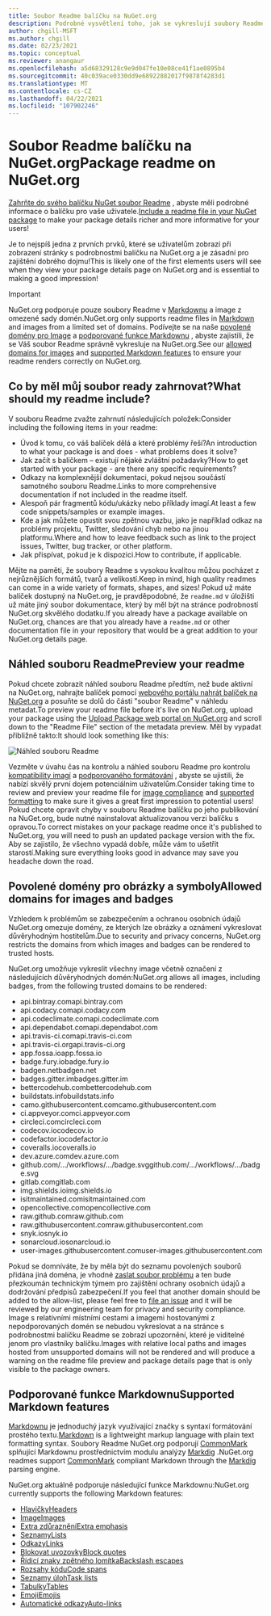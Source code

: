 ```yaml
---
title: Soubor Readme balíčku na NuGet.org
description: Podrobné vysvětlení toho, jak se vykreslují soubory Readme na NuGet.org a co dělat při nastavování problémů.
author: chgill-MSFT
ms.author: chgill
ms.date: 02/23/2021
ms.topic: conceptual
ms.reviewer: anangaur
ms.openlocfilehash: a5d68329128c9e9d047fe10e08ce41f1ae0895b4
ms.sourcegitcommit: 40c039ace0330dd9e68922882017f9878f4283d1
ms.translationtype: MT
ms.contentlocale: cs-CZ
ms.lasthandoff: 04/22/2021
ms.locfileid: "107902246"
---
```

# <a name="package-readme-on-nugetorg"></a><span data-ttu-id="7e5f6-103">Soubor Readme balíčku na NuGet.org</span><span class="sxs-lookup"><span data-stu-id="7e5f6-103">Package readme on NuGet.org</span></span>

<span data-ttu-id="7e5f6-104">[Zahrňte do svého balíčku NuGet soubor Readme](https://docs.microsoft.com/nuget/reference/msbuild-targets#packagereadmefile) , abyste měli podrobné informace o balíčku pro vaše uživatele.</span><span class="sxs-lookup"><span data-stu-id="7e5f6-104">[Include a readme file in your NuGet package](https://docs.microsoft.com/nuget/reference/msbuild-targets#packagereadmefile) to make your package details richer and more informative for your users!</span></span>

<span data-ttu-id="7e5f6-105">Je to nejspíš jedna z prvních prvků, které se uživatelům zobrazí při zobrazení stránky s podrobnostmi balíčku na NuGet.org a je zásadní pro zajištění dobrého dojmu!</span><span class="sxs-lookup"><span data-stu-id="7e5f6-105">This is likely one of the first elements users will see when they view your package details page on NuGet.org and is essential to making a good impression!</span></span>

> [!IMPORTANT]
> <span data-ttu-id="7e5f6-106">NuGet.org podporuje pouze soubory Readme v [Markdownu](https://daringfireball.net/projects/markdown/) a image z omezené sady domén.</span><span class="sxs-lookup"><span data-stu-id="7e5f6-106">NuGet.org only supports readme files in [Markdown](https://daringfireball.net/projects/markdown/) and images from a limited set of domains.</span></span> <span data-ttu-id="7e5f6-107">Podívejte se na naše [povolené domény pro Image](#allowed-domains-for-images-and-badges) a [podporované funkce Markdownu](#supported-markdown-features) , abyste zajistili, že se Váš soubor Readme správně vykresluje na NuGet.org.</span><span class="sxs-lookup"><span data-stu-id="7e5f6-107">See our [allowed domains for images](#allowed-domains-for-images-and-badges) and [supported Markdown features](#supported-markdown-features) to ensure your readme renders correctly on NuGet.org.</span></span>

## <a name="what-should-my-readme-include"></a><span data-ttu-id="7e5f6-108">Co by měl můj soubor ready zahrnovat?</span><span class="sxs-lookup"><span data-stu-id="7e5f6-108">What should my readme include?</span></span>

<span data-ttu-id="7e5f6-109">V souboru Readme zvažte zahrnutí následujících položek:</span><span class="sxs-lookup"><span data-stu-id="7e5f6-109">Consider including the following items in your readme:</span></span>
* <span data-ttu-id="7e5f6-110">Úvod k tomu, co váš balíček dělá a které problémy řeší?</span><span class="sxs-lookup"><span data-stu-id="7e5f6-110">An introduction to what your package is and does - what problems does it solve?</span></span>
* <span data-ttu-id="7e5f6-111">Jak začít s balíčkem – existují nějaké zvláštní požadavky?</span><span class="sxs-lookup"><span data-stu-id="7e5f6-111">How to get started with your package - are there any specific requirements?</span></span>
* <span data-ttu-id="7e5f6-112">Odkazy na komplexnější dokumentaci, pokud nejsou součástí samotného souboru Readme.</span><span class="sxs-lookup"><span data-stu-id="7e5f6-112">Links to more comprehensive documentation if not included in the readme itself.</span></span>
* <span data-ttu-id="7e5f6-113">Alespoň pár fragmentů kódu/ukázky nebo příklady imagí.</span><span class="sxs-lookup"><span data-stu-id="7e5f6-113">At least a few code snippets/samples or example images.</span></span>
* <span data-ttu-id="7e5f6-114">Kde a jak můžete opustit svou zpětnou vazbu, jako je například odkaz na problémy projektu, Twitter, sledování chyb nebo na jinou platformu.</span><span class="sxs-lookup"><span data-stu-id="7e5f6-114">Where and how to leave feedback such as link to the project issues, Twitter, bug tracker, or other platform.</span></span>
* <span data-ttu-id="7e5f6-115">Jak přispívat, pokud je k dispozici.</span><span class="sxs-lookup"><span data-stu-id="7e5f6-115">How to contribute, if applicable.</span></span>

<span data-ttu-id="7e5f6-116">Mějte na paměti, že soubory Readme s vysokou kvalitou můžou pocházet z nejrůznějších formátů, tvarů a velikostí.</span><span class="sxs-lookup"><span data-stu-id="7e5f6-116">Keep in mind, high quality readmes can come in a wide variety of formats, shapes, and sizes!</span></span> <span data-ttu-id="7e5f6-117">Pokud už máte balíček dostupný na NuGet.org, je pravděpodobné, že `readme.md` v úložišti už máte jiný soubor dokumentace, který by měl být na stránce podrobností NuGet.org skvělého dodatku.</span><span class="sxs-lookup"><span data-stu-id="7e5f6-117">If you already have a package available on NuGet.org, chances are that you already have a `readme.md` or other documentation file in your repository that would be a great addition to your NuGet.org details page.</span></span>

## <a name="preview-your-readme"></a><span data-ttu-id="7e5f6-118">Náhled souboru Readme</span><span class="sxs-lookup"><span data-stu-id="7e5f6-118">Preview your readme</span></span>

<span data-ttu-id="7e5f6-119">Pokud chcete zobrazit náhled souboru Readme předtím, než bude aktivní na NuGet.org, nahrajte balíček pomocí [webového portálu nahrát balíček na NuGet.org](https://docs.microsoft.com/nuget/nuget-org/publish-a-package#web-portal-use-the-upload-package-tab-on-nugetorg) a posuňte se dolů do části "soubor Readme" v náhledu metadat.</span><span class="sxs-lookup"><span data-stu-id="7e5f6-119">To preview your readme file before it's live on NuGet.org, upload your package using the [Upload Package web portal on NuGet.org](https://docs.microsoft.com/nuget/nuget-org/publish-a-package#web-portal-use-the-upload-package-tab-on-nugetorg) and scroll down to the "Readme File" section of the metadata preview.</span></span> <span data-ttu-id="7e5f6-120">Měl by vypadat přibližně takto:</span><span class="sxs-lookup"><span data-stu-id="7e5f6-120">It should look something like this:</span></span>

![Náhled souboru Readme](media\readme-upload-preview.PNG)

<span data-ttu-id="7e5f6-122">Vezměte v úvahu čas na kontrolu a náhled souboru Readme pro kontrolu [kompatibility imagí](#allowed-domains-for-images-and-badges) a [podporovaného formátování](#supported-markdown-features) , abyste se ujistili, že nabízí skvělý první dojem potenciálním uživatelům.</span><span class="sxs-lookup"><span data-stu-id="7e5f6-122">Consider taking time to review and preview your readme file for [image compliance](#allowed-domains-for-images-and-badges) and [supported formatting](#supported-markdown-features) to make sure it gives a great first impression to potential users!</span></span> <span data-ttu-id="7e5f6-123">Pokud chcete opravit chyby v souboru Readme balíčku po jeho publikování na NuGet.org, bude nutné nainstalovat aktualizovanou verzi balíčku s opravou.</span><span class="sxs-lookup"><span data-stu-id="7e5f6-123">To correct mistakes on your package readme once it's published to NuGet.org, you will need to push an updated package version with the fix.</span></span> <span data-ttu-id="7e5f6-124">Aby se zajistilo, že všechno vypadá dobře, může vám to ušetřit starostí.</span><span class="sxs-lookup"><span data-stu-id="7e5f6-124">Making sure everything looks good in advance may save you headache down the road.</span></span>
## <a name="allowed-domains-for-images-and-badges"></a><span data-ttu-id="7e5f6-125">Povolené domény pro obrázky a symboly</span><span class="sxs-lookup"><span data-stu-id="7e5f6-125">Allowed domains for images and badges</span></span>

<span data-ttu-id="7e5f6-126">Vzhledem k problémům se zabezpečením a ochranou osobních údajů NuGet.org omezuje domény, ze kterých lze obrázky a oznámení vykreslovat důvěryhodným hostitelům.</span><span class="sxs-lookup"><span data-stu-id="7e5f6-126">Due to security and privacy concerns, NuGet.org restricts the domains from which images and badges can be rendered to trusted hosts.</span></span> 

<span data-ttu-id="7e5f6-127">NuGet.org umožňuje vykreslit všechny image včetně označení z následujících důvěryhodných domén:</span><span class="sxs-lookup"><span data-stu-id="7e5f6-127">NuGet.org allows all images, including badges, from the following trusted domains to be rendered:</span></span>
* <span data-ttu-id="7e5f6-128">api.bintray.com</span><span class="sxs-lookup"><span data-stu-id="7e5f6-128">api.bintray.com</span></span>
* <span data-ttu-id="7e5f6-129">api.codacy.com</span><span class="sxs-lookup"><span data-stu-id="7e5f6-129">api.codacy.com</span></span>
* <span data-ttu-id="7e5f6-130">api.codeclimate.com</span><span class="sxs-lookup"><span data-stu-id="7e5f6-130">api.codeclimate.com</span></span>
* <span data-ttu-id="7e5f6-131">api.dependabot.com</span><span class="sxs-lookup"><span data-stu-id="7e5f6-131">api.dependabot.com</span></span>
* <span data-ttu-id="7e5f6-132">api.travis-ci.com</span><span class="sxs-lookup"><span data-stu-id="7e5f6-132">api.travis-ci.com</span></span>
* <span data-ttu-id="7e5f6-133">api.travis-ci.org</span><span class="sxs-lookup"><span data-stu-id="7e5f6-133">api.travis-ci.org</span></span>
* <span data-ttu-id="7e5f6-134">app.fossa.io</span><span class="sxs-lookup"><span data-stu-id="7e5f6-134">app.fossa.io</span></span>
* <span data-ttu-id="7e5f6-135">badge.fury.io</span><span class="sxs-lookup"><span data-stu-id="7e5f6-135">badge.fury.io</span></span>
* <span data-ttu-id="7e5f6-136">badgen.net</span><span class="sxs-lookup"><span data-stu-id="7e5f6-136">badgen.net</span></span>
* <span data-ttu-id="7e5f6-137">badges.gitter.im</span><span class="sxs-lookup"><span data-stu-id="7e5f6-137">badges.gitter.im</span></span>
* <span data-ttu-id="7e5f6-138">bettercodehub.com</span><span class="sxs-lookup"><span data-stu-id="7e5f6-138">bettercodehub.com</span></span>
* <span data-ttu-id="7e5f6-139">buildstats.info</span><span class="sxs-lookup"><span data-stu-id="7e5f6-139">buildstats.info</span></span>
* <span data-ttu-id="7e5f6-140">camo.githubusercontent.com</span><span class="sxs-lookup"><span data-stu-id="7e5f6-140">camo.githubusercontent.com</span></span>
* <span data-ttu-id="7e5f6-141">ci.appveyor.com</span><span class="sxs-lookup"><span data-stu-id="7e5f6-141">ci.appveyor.com</span></span>
* <span data-ttu-id="7e5f6-142">circleci.com</span><span class="sxs-lookup"><span data-stu-id="7e5f6-142">circleci.com</span></span>
* <span data-ttu-id="7e5f6-143">codecov.io</span><span class="sxs-lookup"><span data-stu-id="7e5f6-143">codecov.io</span></span>
* <span data-ttu-id="7e5f6-144">codefactor.io</span><span class="sxs-lookup"><span data-stu-id="7e5f6-144">codefactor.io</span></span>
* <span data-ttu-id="7e5f6-145">coveralls.io</span><span class="sxs-lookup"><span data-stu-id="7e5f6-145">coveralls.io</span></span>
* <span data-ttu-id="7e5f6-146">dev.azure.com</span><span class="sxs-lookup"><span data-stu-id="7e5f6-146">dev.azure.com</span></span>
* <span data-ttu-id="7e5f6-147">github.com/.../workflows/.../badge.svg</span><span class="sxs-lookup"><span data-stu-id="7e5f6-147">github.com/.../workflows/.../badge.svg</span></span>
* <span data-ttu-id="7e5f6-148">gitlab.com</span><span class="sxs-lookup"><span data-stu-id="7e5f6-148">gitlab.com</span></span>
* <span data-ttu-id="7e5f6-149">img.shields.io</span><span class="sxs-lookup"><span data-stu-id="7e5f6-149">img.shields.io</span></span>
* <span data-ttu-id="7e5f6-150">isitmaintained.com</span><span class="sxs-lookup"><span data-stu-id="7e5f6-150">isitmaintained.com</span></span>
* <span data-ttu-id="7e5f6-151">opencollective.com</span><span class="sxs-lookup"><span data-stu-id="7e5f6-151">opencollective.com</span></span>
* <span data-ttu-id="7e5f6-152">raw.github.com</span><span class="sxs-lookup"><span data-stu-id="7e5f6-152">raw.github.com</span></span>
* <span data-ttu-id="7e5f6-153">raw.githubusercontent.com</span><span class="sxs-lookup"><span data-stu-id="7e5f6-153">raw.githubusercontent.com</span></span>
* <span data-ttu-id="7e5f6-154">snyk.io</span><span class="sxs-lookup"><span data-stu-id="7e5f6-154">snyk.io</span></span>
* <span data-ttu-id="7e5f6-155">sonarcloud.io</span><span class="sxs-lookup"><span data-stu-id="7e5f6-155">sonarcloud.io</span></span>
* <span data-ttu-id="7e5f6-156">user-images.githubusercontent.com</span><span class="sxs-lookup"><span data-stu-id="7e5f6-156">user-images.githubusercontent.com</span></span>

<span data-ttu-id="7e5f6-157">Pokud se domníváte, že by měla být do seznamu povolených souborů přidána jiná doména, je vhodné [zaslat soubor problému](https://github.com/NuGet/NuGetGallery/issues) a ten bude přezkoumán technickým týmem pro zajištění ochrany osobních údajů a dodržování předpisů zabezpečení.</span><span class="sxs-lookup"><span data-stu-id="7e5f6-157">If you feel that another domain should be added to the allow-list, please feel free to [file an issue](https://github.com/NuGet/NuGetGallery/issues) and it will be reviewed by our engineering team for privacy and security compliance.</span></span> <span data-ttu-id="7e5f6-158">Image s relativními místními cestami a imagemi hostovanými z nepodporovaných domén se nebudou vykreslovat a na stránce s podrobnostmi balíčku Readme se zobrazí upozornění, které je viditelné jenom pro vlastníky balíčku.</span><span class="sxs-lookup"><span data-stu-id="7e5f6-158">Images with relative local paths and images hosted from unsupported domains will not be rendered and will produce a warning on the readme file preview and package details page that is only visible to the package owners.</span></span>

## <a name="supported-markdown-features"></a><span data-ttu-id="7e5f6-159">Podporované funkce Markdownu</span><span class="sxs-lookup"><span data-stu-id="7e5f6-159">Supported Markdown features</span></span>
<span data-ttu-id="7e5f6-160">[Markdownu](https://daringfireball.net/projects/markdown/) je jednoduchý jazyk využívající značky s syntaxí formátování prostého textu.</span><span class="sxs-lookup"><span data-stu-id="7e5f6-160">[Markdown](https://daringfireball.net/projects/markdown/) is a lightweight markup language with plain text formatting syntax.</span></span> <span data-ttu-id="7e5f6-161">Soubory Readme NuGet.org podporují [CommonMark](https://commonmark.org/) splňující Markdownu prostřednictvím modulu analýzy [Markdig](https://github.com/lunet-io/markdig) .</span><span class="sxs-lookup"><span data-stu-id="7e5f6-161">NuGet.org readmes support [CommonMark](https://commonmark.org/) compliant Markdown through the [Markdig](https://github.com/lunet-io/markdig) parsing engine.</span></span>

<span data-ttu-id="7e5f6-162">NuGet.org aktuálně podporuje následující funkce Markdownu:</span><span class="sxs-lookup"><span data-stu-id="7e5f6-162">NuGet.org currently supports the following Markdown features:</span></span>
* [<span data-ttu-id="7e5f6-163">Hlavičky</span><span class="sxs-lookup"><span data-stu-id="7e5f6-163">Headers</span></span>](https://spec.commonmark.org/0.29/#atx-headings)
* [<span data-ttu-id="7e5f6-164">Image</span><span class="sxs-lookup"><span data-stu-id="7e5f6-164">Images</span></span>](https://spec.commonmark.org/0.29/#images)
* [<span data-ttu-id="7e5f6-165">Extra zdůraznění</span><span class="sxs-lookup"><span data-stu-id="7e5f6-165">Extra emphasis</span></span>](https://github.com/xoofx/markdig/blob/master/src/Markdig.Tests/Specs/EmphasisExtraSpecs.md)
* [<span data-ttu-id="7e5f6-166">Seznamy</span><span class="sxs-lookup"><span data-stu-id="7e5f6-166">Lists</span></span>](https://spec.commonmark.org/0.29/#lists)
* [<span data-ttu-id="7e5f6-167">Odkazy</span><span class="sxs-lookup"><span data-stu-id="7e5f6-167">Links</span></span>](https://spec.commonmark.org/0.29/#links)
* [<span data-ttu-id="7e5f6-168">Blokovat uvozovky</span><span class="sxs-lookup"><span data-stu-id="7e5f6-168">Block quotes</span></span>](https://spec.commonmark.org/0.29/#block-quotes)
* [<span data-ttu-id="7e5f6-169">Řídicí znaky zpětného lomítka</span><span class="sxs-lookup"><span data-stu-id="7e5f6-169">Backslash escapes</span></span>](https://spec.commonmark.org/0.29/#backslash-escapes)
* [<span data-ttu-id="7e5f6-170">Rozsahy kódu</span><span class="sxs-lookup"><span data-stu-id="7e5f6-170">Code spans</span></span>](https://spec.commonmark.org/0.29/#code-spans)
* [<span data-ttu-id="7e5f6-171">Seznamy úloh</span><span class="sxs-lookup"><span data-stu-id="7e5f6-171">Task lists</span></span>](https://github.com/xoofx/markdig/blob/master/src/Markdig.Tests/Specs/TaskListSpecs.md)
* [<span data-ttu-id="7e5f6-172">Tabulky</span><span class="sxs-lookup"><span data-stu-id="7e5f6-172">Tables</span></span>](https://github.com/xoofx/markdig/blob/master/src/Markdig.Tests/Specs/PipeTableSpecs.md)
* [<span data-ttu-id="7e5f6-173">Emoji</span><span class="sxs-lookup"><span data-stu-id="7e5f6-173">Emojis</span></span>](https://github.com/xoofx/markdig/blob/master/src/Markdig.Tests/Specs/EmojiSpecs.md)
* [<span data-ttu-id="7e5f6-174">Automatické odkazy</span><span class="sxs-lookup"><span data-stu-id="7e5f6-174">Auto-links</span></span>](https://github.com/xoofx/markdig/blob/master/src/Markdig.Tests/Specs/AutoLinks.md)

